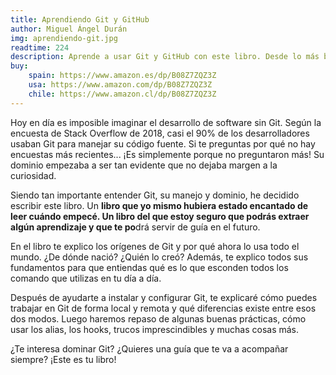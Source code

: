 ```yaml
---
title: Aprendiendo Git y GitHub
author: Miguel Ángel Durán
img: aprendiendo-git.jpg
readtime: 224
description: Aprende a usar Git y GitHub con este libro. Desde lo más básico hasta lo más avanzado. 
buy:
    spain: https://www.amazon.es/dp/B08Z7ZQZ3Z
    usa: https://www.amazon.com/dp/B08Z7ZQZ3Z
    chile: https://www.amazon.cl/dp/B08Z7ZQZ3Z
---
```


Hoy en día es imposible imaginar el desarrollo de software sin Git. Según la encuesta de Stack Overflow de 2018, casi el 90% de los desarrolladores usaban Git para manejar su código fuente. Si te preguntas por qué no hay encuestas más recientes... ¡Es simplemente porque no preguntaron más! Su dominio empezaba a ser tan evidente que no dejaba margen a la curiosidad.

Siendo tan importante entender Git, su manejo y dominio, he decidido escribir este libro. Un **libro que yo mismo hubiera estado encantado de leer cuándo empecé. Un libro del que estoy seguro que podrás extraer algún aprendizaje y que te po**drá servir de guía en el futuro.

En el libro te explico los orígenes de Git y por qué ahora lo usa todo el mundo. ¿De dónde nació? ¿Quién lo creó? Además, te explico todos sus fundamentos para que entiendas qué es lo que esconden todos los comando que utilizas en tu día a día.

Después de ayudarte a instalar y configurar Git, te explicaré cómo puedes trabajar en Git de forma local y remota y qué diferencias existe entre esos dos modos. Luego haremos repaso de algunas buenas prácticas, cómo usar los alias, los hooks, trucos imprescindibles y muchas cosas más.

¿Te interesa dominar Git? ¿Quieres una guía que te va a acompañar siempre? ¡Este es tu libro!